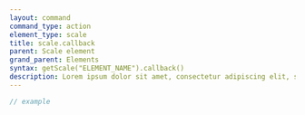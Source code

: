 ```yaml
---
layout: command
command_type: action
element_type: scale
title: scale.callback
parent: Scale element
grand_parent: Elements
syntax: getScale("ELEMENT_NAME").callback()
description: Lorem ipsum dolor sit amet, consectetur adipiscing elit, sed do eiusmod tempor incididunt ut labore et dolore magna aliqua. Ut enim ad minim veniam, quis nostrud exercitation ullamco laboris nisi ut aliquip ex ea commodo consequat.
---
```


```javascript
// example
```